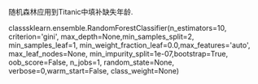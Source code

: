 随机森林应用到Titanic中填补缺失年龄.

classsklearn.ensemble.RandomForestClassifier(n_estimators=10, 
                                          criterion='gini', max_depth=None,min_samples_split=2, min_samples_leaf=1, 
                                          min_weight_fraction_leaf=0.0,max_features='auto', max_leaf_nodes=None,
                                          min_impurity_split=1e-07,bootstrap=True, oob_score=False, n_jobs=1, 
                                          random_state=None, verbose=0,warm_start=False, class_weight=None)
